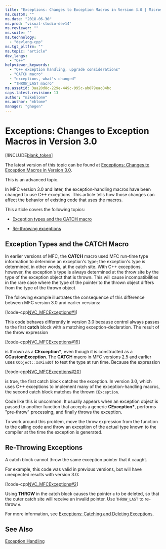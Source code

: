 ```yaml
---
title: "Exceptions: Changes to Exception Macros in Version 3.0 | Microsoft Docs"
ms.custom: ""
ms.date: "2018-06-30"
ms.prod: "visual-studio-dev14"
ms.reviewer: ""
ms.suite: ""
ms.technology: 
  - "devlang-cpp"
ms.tgt_pltfrm: ""
ms.topic: "article"
dev_langs: 
  - "C++"
helpviewer_keywords: 
  - "C++ exception handling, upgrade considerations"
  - "CATCH macro"
  - "exceptions, what's changed"
  - "THROW_LAST macro"
ms.assetid: 3aa20d8c-229e-449c-995c-ab879eac84bc
caps.latest.revision: 13
author: "mikeblome"
ms.author: "mblome"
manager: "ghogen"
---
```

# Exceptions: Changes to Exception Macros in Version 3.0
[!INCLUDE[blank_token](../includes/blank-token.md)]

The latest version of this topic can be found at [Exceptions: Changes to Exception Macros in Version 3.0](https://docs.microsoft.com/cpp/mfc/exceptions-changes-to-exception-macros-in-version-3-0).  
  
  
This is an advanced topic.  
  
 In MFC version 3.0 and later, the exception-handling macros have been changed to use C++ exceptions. This article tells how those changes can affect the behavior of existing code that uses the macros.  
  
 This article covers the following topics:  
  
-   [Exception types and the CATCH macro](#_core_exception_types_and_the_catch_macro)  
  
-   [Re-throwing exceptions](#_core_re.2d.throwing_exceptions)  
  
##  <a name="_core_exception_types_and_the_catch_macro"></a> Exception Types and the CATCH Macro  
 In earlier versions of MFC, the **CATCH** macro used MFC run-time type information to determine an exception's type; the exception's type is determined, in other words, at the catch site. With C++ exceptions, however, the exception's type is always determined at the throw site by the type of the exception object that is thrown. This will cause incompatibilities in the rare case where the type of the pointer to the thrown object differs from the type of the thrown object.  
  
 The following example illustrates the consequence of this difference between MFC version 3.0 and earlier versions:  
  
 [!code-cpp[NVC_MFCExceptions#1](../snippets/cpp/VS_Snippets_Cpp/NVC_MFCExceptions/Cpp/MFCExceptions.cpp#1)]  
  
 This code behaves differently in version 3.0 because control always passes to the first **catch** block with a matching exception-declaration. The result of the throw expression  
  
 [!code-cpp[NVC_MFCExceptions#19](../snippets/cpp/VS_Snippets_Cpp/NVC_MFCExceptions/Cpp/MFCExceptions.cpp#19)]  
  
 is thrown as a **CException\***, even though it is constructed as a **CCustomException**. The **CATCH** macro in MFC versions 2.5 and earlier uses `CObject::IsKindOf` to test the type at run time. Because the expression  
  
 [!code-cpp[NVC_MFCExceptions#20](../snippets/cpp/VS_Snippets_Cpp/NVC_MFCExceptions/Cpp/MFCExceptions.cpp#20)]  
  
 is true, the first catch block catches the exception. In version 3.0, which uses C++ exceptions to implement many of the exception-handling macros, the second catch block matches the thrown `CException`.  
  
 Code like this is uncommon. It usually appears when an exception object is passed to another function that accepts a generic **CException\***, performs "pre-throw" processing, and finally throws the exception.  
  
 To work around this problem, move the throw expression from the function to the calling code and throw an exception of the actual type known to the compiler at the time the exception is generated.  
  
##  <a name="_core_re.2d.throwing_exceptions"></a> Re-Throwing Exceptions  
 A catch block cannot throw the same exception pointer that it caught.  
  
 For example, this code was valid in previous versions, but will have unexpected results with version 3.0:  
  
 [!code-cpp[NVC_MFCExceptions#2](../snippets/cpp/VS_Snippets_Cpp/NVC_MFCExceptions/Cpp/MFCExceptions.cpp#2)]  
  
 Using **THROW** in the catch block causes the pointer `e` to be deleted, so that the outer catch site will receive an invalid pointer. Use `THROW_LAST` to re-throw `e`.  
  
 For more information, see [Exceptions: Catching and Deleting Exceptions](../mfc/exceptions-catching-and-deleting-exceptions.md).  
  
## See Also  
 [Exception Handling](../mfc/exception-handling-in-mfc.md)






